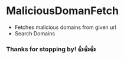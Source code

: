 # MaliciousDomanFetch

* Fetches malicious domains from given url
* Search Domains

### Thanks for stopping by! :+1::+1::+1: